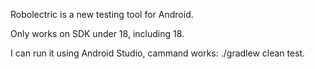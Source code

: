 Robolectric is a new testing tool for Android.

Only works on SDK under 18, including 18.

I can run it using Android Studio, cammand works: ./gradlew clean test.
